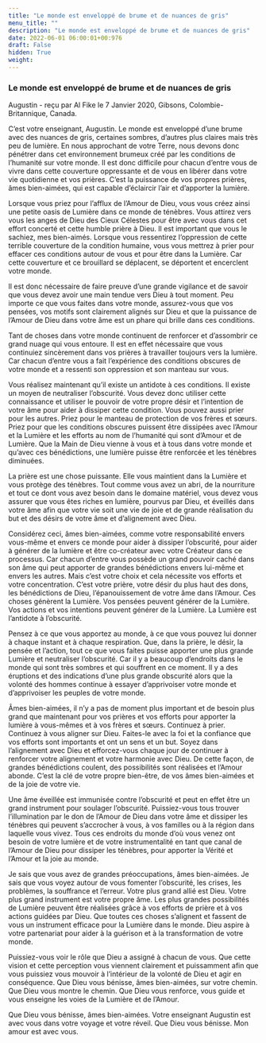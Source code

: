 ```yaml
---
title: "Le monde est enveloppé de brume et de nuances de gris"
menu_title: ""
description: "Le monde est enveloppé de brume et de nuances de gris"
date: 2022-06-01 06:00:01+00:976
draft: False
hidden: True
weight:
---
```

### Le monde est enveloppé de brume et de nuances de gris

Augustin - reçu par Al Fike le 7 Janvier 2020, Gibsons, Colombie-Britannique, Canada.

C’est votre enseignant, Augustin. Le monde est enveloppé d’une brume avec des nuances de gris, certaines sombres, d’autres plus claires mais très peu de lumière. En nous approchant de votre Terre, nous devons donc pénétrer dans cet environnement brumeux créé par les conditions de l’humanité sur votre monde. Il est donc difficile pour chacun d’entre vous de vivre dans cette couverture oppressante et de vous en libérer dans votre vie quotidienne et vos prières. C’est la puissance de vos propres prières, âmes bien-aimées, qui est capable d’éclaircir l’air et d’apporter la lumière.

Lorsque vous priez pour l’afflux de l’Amour de Dieu, vous vous créez ainsi une petite oasis de Lumière dans ce monde de ténèbres. Vous attirez vers vous les anges de Dieu des Cieux Célestes pour être avec vous dans cet effort concerté et cette humble prière à Dieu. Il est important que vous le sachiez, mes bien-aimés. Lorsque vous ressentirez l’oppression de cette terrible couverture de la condition humaine, vous vous mettrez à prier pour effacer ces conditions autour de vous et pour être dans la Lumière. Car cette couverture et ce brouillard se déplacent, se déportent et encerclent votre monde.

Il est donc nécessaire de faire preuve d’une grande vigilance et de savoir que vous devez avoir une main tendue vers Dieu à tout moment. Peu importe ce que vous faites dans votre monde, assurez-vous que vos pensées, vos motifs sont clairement alignés sur Dieu et que la puissance de l’Amour de Dieu dans votre âme est un phare qui brille dans ces conditions.

Tant de choses dans votre monde continuent de renforcer et d’assombrir ce grand nuage qui vous entoure. Il est en effet nécessaire que vous continuiez sincèrement dans vos prières à travailler toujours vers la lumière. Car chacun d’entre vous a fait l’expérience des conditions obscures de votre monde et a ressenti son oppression et son manteau sur vous.

Vous réalisez maintenant qu’il existe un antidote à ces conditions. Il existe un moyen de neutraliser l’obscurité. Vous devez donc utiliser cette connaissance et utiliser le pouvoir de votre propre désir et l’intention de votre âme pour aider à dissiper cette condition. Vous pouvez aussi prier pour les autres. Priez pour le manteau de protection de vos frères et sœurs. Priez pour que les conditions obscures puissent être dissipées avec l’Amour et la Lumière et les efforts au nom de l’humanité qui sont d’Amour et de Lumière. Que la Main de Dieu vienne à vous et à tous dans votre monde et qu’avec ces bénédictions, une lumière puisse être renforcée et les ténèbres diminuées.

La prière est une chose puissante. Elle vous maintient dans la Lumière et vous protège des ténèbres. Tout comme vous avez un abri, de la nourriture et tout ce dont vous avez besoin dans le domaine matériel, vous devez vous assurer que vous êtes riches en lumière, pourvus par Dieu, et éveillés dans votre âme afin que votre vie soit une vie de joie et de grande réalisation du but et des désirs de votre âme et d’alignement avec Dieu.

Considérez ceci, âmes bien-aimées, comme votre responsabilité envers vous-même et envers ce monde pour aider à dissiper l’obscurité, pour aider à générer de la lumière et être co-créateur avec votre Créateur dans ce processus. Car chacun d’entre vous possède un grand pouvoir caché dans son âme qui peut apporter de grandes bénédictions envers lui-même et envers les autres. Mais c’est votre choix et cela nécessite vos efforts et votre concentration. C’est votre prière, votre désir du plus haut des dons, les bénédictions de Dieu, l’épanouissement de votre âme dans l’Amour. Ces choses génèrent la Lumière. Vos pensées peuvent générer de la Lumière. Vos actions et vos intentions peuvent générer de la Lumière. La Lumière est l’antidote à l’obscurité.

Pensez à ce que vous apportez au monde, à ce que vous pouvez lui donner à chaque instant et à chaque respiration. Que, dans la prière, le désir, la pensée et l’action, tout ce que vous faites puisse apporter une plus grande Lumière et neutraliser l’obscurité. Car il y a beaucoup d’endroits dans le monde qui sont très sombres et qui souffrent en ce moment. Il y a des éruptions et des indications d’une plus grande obscurité alors que la volonté des hommes continue à essayer d’apprivoiser votre monde et d’apprivoiser les peuples de votre monde.

Âmes bien-aimées, il n’y a pas de moment plus important et de besoin plus grand que maintenant pour vos prières et vos efforts pour apporter la lumière à vous-mêmes et à vos frères et sœurs. Continuez à prier. Continuez à vous aligner sur Dieu. Faites-le avec la foi et la confiance que vos efforts sont importants et ont un sens et un but. Soyez dans l’alignement avec Dieu et efforcez-vous chaque jour de continuer à renforcer votre alignement et votre harmonie avec Dieu. De cette façon, de grandes bénédictions coulent, des possibilités sont réalisées et l’Amour abonde. C’est la clé de votre propre bien-être, de vos âmes bien-aimées et de la joie de votre vie.

Une âme éveillée est immunisée contre l’obscurité et peut en effet être un grand instrument pour soulager l’obscurité. Puissiez-vous tous trouver l’illumination par le don de l’Amour de Dieu dans votre âme et dissiper les ténèbres qui peuvent s’accrocher à vous, à vos familles ou à la région dans laquelle vous vivez. Tous ces endroits du monde d’où vous venez ont besoin de votre lumière et de votre instrumentalité en tant que canal de l’Amour de Dieu pour dissiper les ténèbres, pour apporter la Vérité et l’Amour et la joie au monde.

Je sais que vous avez de grandes préoccupations, âmes bien-aimées. Je sais que vous voyez autour de vous fomenter l’obscurité, les crises, les problèmes, la souffrance et l’erreur. Votre plus grand allié est Dieu. Votre plus grand instrument est votre propre âme. Les plus grandes possibilités de Lumière peuvent être réalisées grâce à vos efforts de prière et à vos actions guidées par Dieu. Que toutes ces choses s’alignent et fassent de vous un instrument efficace pour la Lumière dans le monde. Dieu aspire à votre partenariat pour aider à la guérison et à la transformation de votre monde.

Puissiez-vous voir le rôle que Dieu a assigné à chacun de vous. Que cette vision et cette perception vous viennent clairement et puissamment afin que vous puissiez vous mouvoir à l’intérieur de la volonté de Dieu et agir en conséquence. Que Dieu vous bénisse, âmes bien-aimées, sur votre chemin. Que Dieu vous montre le chemin. Que Dieu vous renforce, vous guide et vous enseigne les voies de la Lumière et de l’Amour.

Que Dieu vous bénisse, âmes bien-aimées. Votre enseignant Augustin est avec vous dans votre voyage et votre réveil. Que Dieu vous bénisse. Mon amour est avec vous.
